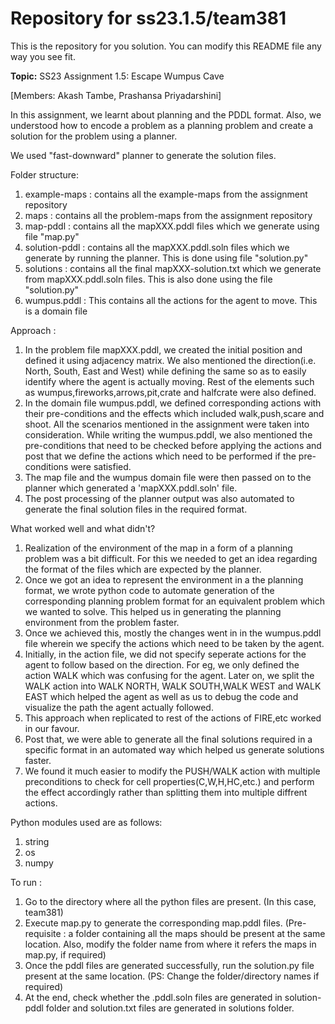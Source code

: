 # Repository for ss23.1.5/team381
This is the repository for you solution. You can modify this README file any way you see fit.

**Topic:** SS23 Assignment 1.5: Escape Wumpus Cave

[Members: Akash Tambe, Prashansa Priyadarshini]

In this assignment, we learnt about planning and the PDDL format. Also, we understood how to encode a problem as a planning problem and create a solution for the problem using a planner.

We used "fast-downward" planner to generate the solution files.

Folder structure:
1. example-maps : contains all the example-maps from the assignment repository
2. maps : contains all the problem-maps from the assignment repository
3. map-pddl : contains all the mapXXX.pddl files which we generate using file "map.py"
4. solution-pddl : contains all the mapXXX.pddl.soln files which we generate by running the planner. This is done using file "solution.py"
5. solutions : contains all the final mapXXX-solution.txt which we generate from mapXXX.pddl.soln files. This is also done using the file "solution.py"
6. wumpus.pddl : This contains all the actions for the agent to move. This is a domain file

Approach :
1. In the problem file mapXXX.pddl, we created the initial position and defined it using adjacency matrix. We also mentioned the direction(i.e. North, South, East and West) while defining the same so as to easily identify where the agent is actually moving. Rest of the elements such as wumpus,fireworks,arrows,pit,crate and halfcrate were also defined. 
2. In the domain file wumpus.pddl, we defined corresponding actions with their pre-conditions and the effects which included walk,push,scare and shoot. All the scenarios mentioned in the assignment were taken into consideration. While writing the wumpus.pddl, we also mentioned the pre-conditions that need to be checked before applying the actions and post that we define the actions which need to be performed if the pre-conditions were satisfied.
3. The map file and the wumpus domain file were then passed on to the planner which generated a 'mapXXX.pddl.soln' file.
4. The post processing of the planner output was also automated to generate the final solution files in the required format.

What worked well and what didn't?
1. Realization of the environment of the map in a form of a planning problem was a bit difficult. For this we needed to get an idea regarding the format of the files which are expected by the planner.
2. Once we got an idea to represent the environment in a the planning format, we wrote python code to automate generation of the corresponding planning problem format for an equivalent problem which we wanted to solve. This helped us in generating the planning environment from the problem faster.
3. Once we achieved this, mostly the changes went in in the wumpus.pddl file wherein we specify the actions which need to be taken by the agent.
4. Initially, in the action file, we did not specify seperate actions for the agent to follow based on the direction. For eg, we only defined the action WALK which was confusing for the agent. Later on, we split the WALK action into WALK NORTH, WALK SOUTH,WALK WEST and WALK EAST which helped the agent as well as us to debug the code and visualize the path the agent actually followed.
5. This approach when replicated to rest of the actions of FIRE,etc worked in our favour.
6. Post that, we were able to generate all the final solutions required in a specific format in an automated way which helped us generate solutions faster.
7. We found it much easier to modify the PUSH/WALK action with multiple preconditions to check for cell properties(C,W,H,HC,etc.) and perform the effect accordingly rather than splitting them into multiple diffrent actions. 

Python modules used are as follows:
1. string
2. os
3. numpy

To run : 
1. Go to the directory where all the python files are present. (In this case, team381)
2. Execute map.py to generate the corresponding map.pddl files. (Pre-requisite : a folder containing all the maps should be present at the same location. Also, modify the folder name from where it refers the maps in map.py, if required)
3. Once the pddl files are generated successfully, run the solution.py file present at the same location. (PS: Change the folder/directory names if required)
4. At the end, check whether the .pddl.soln files are generated in solution-pddl folder and solution.txt files are generated in solutions folder.

